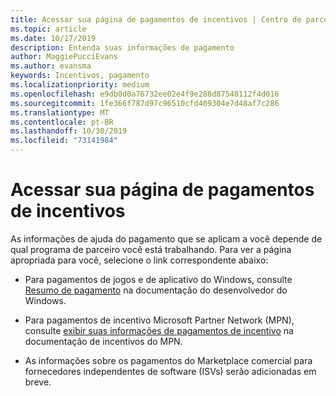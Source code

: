 ```yaml
---
title: Acessar sua página de pagamentos de incentivos | Centro de parceiros
ms.topic: article
ms.date: 10/17/2019
description: Entenda suas informações de pagamento
author: MaggiePucciEvans
ms.author: evansma
keywords: Incentivos, pagamento
ms.localizationpriority: medium
ms.openlocfilehash: e9db0d0a76732ee02e4f9e288d87548112f4d016
ms.sourcegitcommit: 1fe366f787d97c96510cfd409304e7d48af7c286
ms.translationtype: MT
ms.contentlocale: pt-BR
ms.lasthandoff: 10/30/2019
ms.locfileid: "73141984"
---
```

# <a name="access-your-incentives-payouts-page"></a>Acessar sua página de pagamentos de incentivos

As informações de ajuda do pagamento que se aplicam a você depende de qual programa de parceiro você está trabalhando. Para ver a página apropriada para você, selecione o link correspondente abaixo:

- Para pagamentos de jogos e de aplicativo do Windows, consulte [Resumo de pagamento](https://docs.microsoft.com/windows/uwp/publish/payout-summary) na documentação do desenvolvedor do Windows.

- Para pagamentos de incentivo Microsoft Partner Network (MPN), consulte [exibir suas informações de pagamentos de incentivo](understand-incentive-payouts.md) na documentação de incentivos do MPN.

- As informações sobre os pagamentos do Marketplace comercial para fornecedores independentes de software (ISVs) serão adicionadas em breve.
